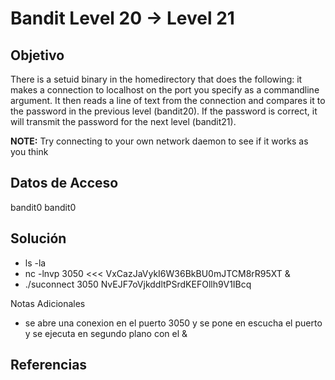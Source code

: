 # Bandit Level 20 → Level 21

## Objetivo
There is a setuid binary in the homedirectory that does the following: it makes a connection to localhost on the port you specify as a commandline argument. It then reads a line of text from the connection and compares it to the password in the previous level (bandit20). If the password is correct, it will transmit the password for the next level (bandit21).

**NOTE:** Try connecting to your own network daemon to see if it works as you think

## Datos de Acceso
bandit0
bandit0

## Solución 
- ls -la
- nc -lnvp 3050 <<< VxCazJaVykI6W36BkBU0mJTCM8rR95XT &
- ./suconnect 3050
NvEJF7oVjkddltPSrdKEFOllh9V1IBcq

Notas Adicionales
- se abre una conexion en el puerto 3050 y se pone en escucha el puerto y se ejecuta en segundo plano con el &

## Referencias